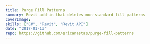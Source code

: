 ```yaml
---
title: Purge Fill Patterns
summary: Revit add-in that deletes non-standard fill patterns
coverImage:
skills: ["C#", "Revit", "Revit API"]
date: "2017-01-13"
repo: https://github.com/ericanastas/purge-fill-patterns
---
```


